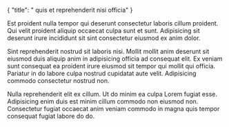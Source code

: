 {
  "title": " quis et reprehenderit nisi officia"
}

Est proident nulla tempor qui deserunt consectetur laboris cillum proident. Qui velit proident aliquip occaecat culpa sunt et sunt. Adipisicing sit deserunt irure incididunt sit sint consectetur eiusmod ex anim dolor.

Sint reprehenderit nostrud sit laboris nisi. Mollit mollit anim deserunt sit eiusmod duis aliquip anim in adipisicing officia ad consequat elit. Ex veniam sunt consequat ea proident irure eiusmod sit tempor qui mollit qui officia. Pariatur in do labore culpa nostrud cupidatat aute velit. Adipisicing commodo consectetur nostrud non.

Nulla reprehenderit elit ex cillum. Ut do minim ea culpa Lorem fugiat esse. Adipisicing enim duis est minim cillum commodo non eiusmod non. Consectetur fugiat occaecat anim veniam commodo in magna quis tempor consequat fugiat labore do do.